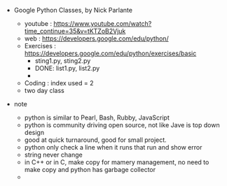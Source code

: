* Google Python Classes, by Nick Parlante
  * youtube   : https://www.youtube.com/watch?time_continue=35&v=tKTZoB2Vjuk
  * web       : https://developers.google.com/edu/python/
  * Exercises : https://developers.google.com/edu/python/exercises/basic
    * sting1.py, sting2.py
    * DONE:  list1.py, list2.py   
    * 
  * Coding    : index used = 2 
  * two day class
 
* note
  * python is similar to Pearl, Bash, Rubby, JavaScript
  * python is community driving open source, not like Jave is top down design
  * good at quick turnaround, good for small project.
  * python only check a line when it runs that run and show error
  * string never change
  * in C++ or in C, make copy for mamery management, no need to make copy and python has garbage collector
  * 

  